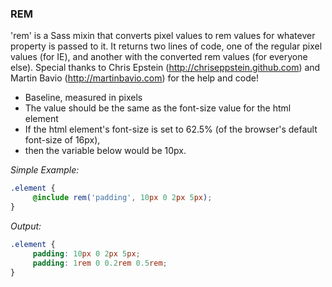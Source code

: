 ### REM

'rem' is a Sass mixin that converts pixel values to rem values for whatever property is passed to it.
It returns two lines of code, one of the regular pixel values (for IE), and another with the
converted rem values (for everyone else). Special thanks to Chris Epstein (http://chriseppstein.github.com)
and Martin Bavio (http://martinbavio.com) for the help and code!

- Baseline, measured in pixels
- The value should be the same as the font-size value for the html element
- If the html element's font-size is set to 62.5% (of the browser's default font-size of 16px),
- then the variable below would be 10px.

_Simple Example:_

``` scss
.element {
     @include rem('padding', 10px 0 2px 5px);
}
```

_Output:_

``` css
.element {
     padding: 10px 0 2px 5px;
     padding: 1rem 0 0.2rem 0.5rem;
}
```